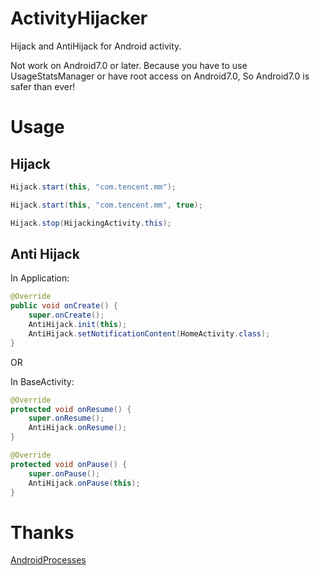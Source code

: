 # ActivityHijacker
Hijack and AntiHijack for Android activity.

Not work on Android7.0 or later.
Because you have to use UsageStatsManager or have root access on Android7.0, So Android7.0 is safer than ever!


# Usage

## Hijack

```java
Hijack.start(this, "com.tencent.mm");

Hijack.start(this, "com.tencent.mm", true);

Hijack.stop(HijackingActivity.this);
```

## Anti Hijack

In Application:

```java
@Override
public void onCreate() {
    super.onCreate();
    AntiHijack.init(this);
    AntiHijack.setNotificationContent(HomeActivity.class);
}
```

OR

In BaseActivity:

```java
@Override
protected void onResume() {
    super.onResume();
    AntiHijack.onResume();
}
```

```java
@Override
protected void onPause() {
    super.onPause();
    AntiHijack.onPause(this);
}
```


# Thanks
[AndroidProcesses](https://github.com/jaredrummler/AndroidProcesses)
